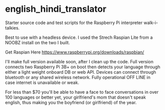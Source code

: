 # english_hindi_translator
Starter source code and test scripts for the Raspberry Pi interpreter walk-i-talkies.

Best to use with a headless device. I used the Strech Raspian Lite from a NOOBZ install on the two I built.

Get Raspian Here
https://www.raspberrypi.org/downloads/raspbian/

I'll make full version available soon, after I clean up the code. Full version connects two Raspberry Pi 3B+ on boot
then detects your language through either a light weight onboard DB or web API. Devices can connect through bluetooth 
or any shared wireless network. Fully operational OFF LINE in case internet is unavailable or weak.

For less than $70 you'll be able to have a face to face conversations in over 100 languages or better yet, your
girlfriend's mom that doesn't speak english, thus making you the boyfriend (or girlfriend) of the year.
